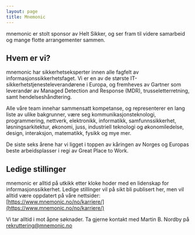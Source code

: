 ```yaml
---
layout: page
title: Mnemonic
---
```


mnemonic er stolt sponsor av Helt Sikker, og ser fram til videre samarbeid og mange flotte arrangementer sammen.

## Hvem er vi?

mnemonic har sikkerhetseksperter innen alle fagfelt av informasjonssikkerhetsfaget. Vi er en av de største IT-sikkerhetstjenesteleverandørene i Europa, og fremheves av Gartner som leverandør av Managed Detection and Response (MDR), trusseletterretning, samt hendelseshåndtering.

Alle våre team innehar sammensatt kompetanse, og representerer en lang liste av ulike bakgrunner, være seg kommunikasjonsteknologi, programmering, nettverk, elektronikk, informatikk, samfunnssikkerhet, løsningsarkitektur, økonomi, juss, industriell teknologi og økonomiledelse, design, interaksjon, matematikk, fysikk og mye mer.

De siste seks årene har vi ligget i toppen av kåringen av Norges og Europas beste arbeidsplasser i regi av Great Place to Work.

## Ledige stillinger

mnemonic er alltid på utkikk etter kloke hoder med en lidenskap for informasjonssikkerhet. Ledige stillinger vil på sikt bli publisert her, men vil alltid være oppdatert på våre nettsider: [https://www.mnemonic.no/no/karriere/](https://www.mnemonic.no/no/karriere/)

Vi tar alltid i mot åpne søknader. Ta gjerne kontakt med Martin B. Nordby på <rekruttering@mnemonic.no>
